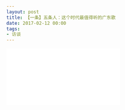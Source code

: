 ```yaml
---
layout: post
title: 【一条】五条人：这个时代最值得听的广东歌
date: 2017-02-12 00:00
tags:
- 访谈
---
```


<div class="iframe-container">
<iframe class="responsive-iframe" src="//player.bilibili.com/player.html?aid=8573126&bvid=BV1Gx41127xy&cid=14116186&page=1" frameborder="no" allowfullscreen="true"></iframe>
</div>